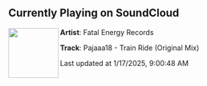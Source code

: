 ## Currently Playing on SoundCloud

[<img align="left" width="100" src="https://i1.sndcdn.com/artworks-uC2I0GqhsjHt5Wld-ZsYCfg-t500x500.jpg">](https://soundcloud.com/fatalenergyrecords/pajaaa18-train-ride-original-mix)

**Artist**: Fatal Energy Records 

**Track**: Pajaaa18 - Train Ride (Original Mix)

Last updated at 1/17/2025, 9:00:48 AM
